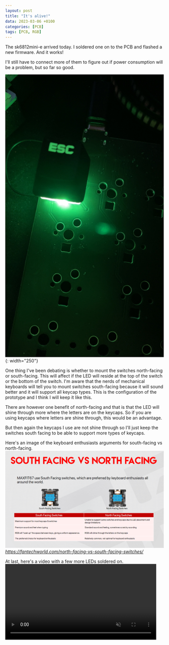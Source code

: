 ```yaml
---
layout: post
title: "It's alive!"
data: 2023-03-06 +0100
categories: [PCB]
tags: [PCB, RGB]
---
```


The sk6812mini-e arrived today. I soldered one on to the PCB and flashed a new firmware. And it works!

I'll still have to connect more of them to figure out if power consumption will be a problem, but so far so good.

![](/assets/img/230306/IMG_1764.JPG){: width="250"}

One thing I've been debating is whether to mount the switches north-facing or south-facing. This will affect if the LED will reside at the top of the switch or the bottom of the switch. I'm aware that the nerds of mechanical keyboards will tell you to mount switches south-facing because it will sound better and it will support all keycap types. This is the configuration of the prototype and I think I will keep it like this.

There are however one benefit of north-facing and that is that the LED will shine through more where the letters are on the keycaps. So if you are using keycaps where letters are shine through, this would be an advantage. 

But then again the keycaps I use are not shine through so I'll just keep the switches south facing to be able to support more types of keycaps.

Here's an image of the keyboard enthusiasts arguments for south-facing vs north-facing.
![](/assets/img/230306/north-facing-vs-south-facing-switche.png)
*https://fantechworld.com/north-facing-vs-south-facing-switches/*

At last, here's a video with a few more LEDs soldered on.
<video muted controls loop autoplay width="480">
    <source src="../../assets/img/230306/rgb-test.mp4" type="video/mp4">
</video>
